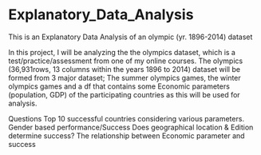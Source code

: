 # Explanatory_Data_Analysis
This is an Explanatory Data Analysis of an olympic (yr. 1896-2014) dataset 

In this project, I will be analyzing the the olympics dataset, which is a test/practice/assessment from one of my online courses. The olympics (36,931rows, 13 columns within the years 1896 to 2014) dataset will be formed from 3 major dataset; The summer olympics games, the winter olympics games and a df that contains some Economic parameters (population, GDP) of the participating countries as this will be used for analysis.



Questions
Top 10 successful countries considering various parameters.
Gender based performance/Success
Does geographical location & Edition determine success?
The relationship between Economic parameter and success
